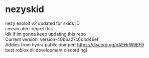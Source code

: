 # nezyskid
nezy exploit v2 updated for skids :D   
i mean uhh i regret this   
idk if im gonna keep updating this repo    
Current version: version-40b6a27c6c4d46ef  
Addies from hydra public dumper;
https://discord.gg/nAEHrW9EF9    
best roblox dll development discord ngl     
